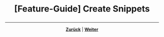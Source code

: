 # <p align="center">[Feature-Guide] Create Snippets</p>

<!-- Erklärung zu / Anwendung von:

Button "Create Snippets" -->

---

<p align="center"><a href="/docs/04-tools/05-launchpad/02-features/08-watchdog/README.md"><strong>Zurück</strong></a> | <a href="/docs/04-tools/05-launchpad/02-features/10-function_names/README.md"><strong>Weiter</strong></a></p>
